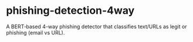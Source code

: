 # phishing-detection-4way
A BERT‐based 4-way phishing detector that classifies text/URLs as legit or phishing (email vs URL).
